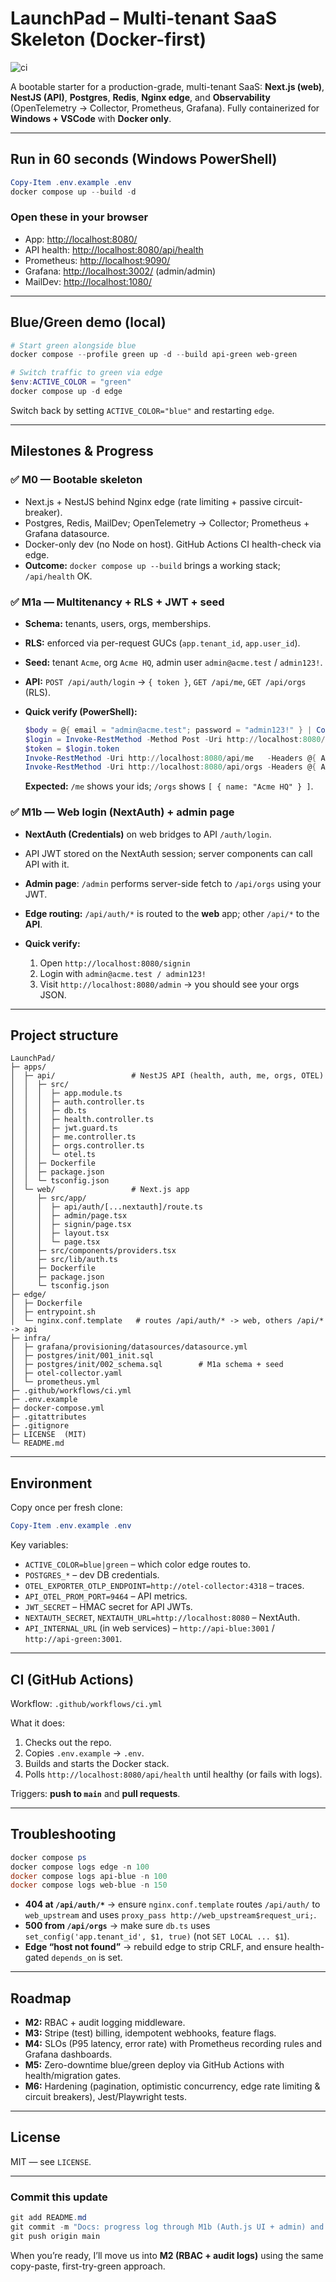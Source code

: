 # LaunchPad – Multi-tenant SaaS Skeleton (Docker-first)

![ci](https://github.com/Araychaudhur/LaunchPad/actions/workflows/ci.yml/badge.svg?branch=main)

A bootable starter for a production-grade, multi-tenant SaaS: **Next.js (web)**, **NestJS (API)**, **Postgres**, **Redis**, **Nginx edge**, and **Observability** (OpenTelemetry → Collector, Prometheus, Grafana). Fully containerized for **Windows + VSCode** with **Docker only**.

---

## Run in 60 seconds (Windows PowerShell)

```powershell
Copy-Item .env.example .env
docker compose up --build -d
```

### Open these in your browser

* App: [http://localhost:8080/](http://localhost:8080/)
* API health: [http://localhost:8080/api/health](http://localhost:8080/api/health)
* Prometheus: [http://localhost:9090/](http://localhost:9090/)
* Grafana: [http://localhost:3002/](http://localhost:3002/) (admin/admin)
* MailDev: [http://localhost:1080/](http://localhost:1080/)

---

## Blue/Green demo (local)

```powershell
# Start green alongside blue
docker compose --profile green up -d --build api-green web-green

# Switch traffic to green via edge
$env:ACTIVE_COLOR = "green"
docker compose up -d edge
```

Switch back by setting `ACTIVE_COLOR="blue"` and restarting `edge`.

---

## Milestones & Progress

### ✅ M0 — Bootable skeleton

* Next.js + NestJS behind Nginx edge (rate limiting + passive circuit-breaker).
* Postgres, Redis, MailDev; OpenTelemetry → Collector; Prometheus + Grafana datasource.
* Docker-only dev (no Node on host). GitHub Actions CI health-check via edge.
* **Outcome:** `docker compose up --build` brings a working stack; `/api/health` OK.

### ✅ M1a — Multitenancy + RLS + JWT + seed

* **Schema:** tenants, users, orgs, memberships.
* **RLS:** enforced via per-request GUCs (`app.tenant_id`, `app.user_id`).
* **Seed:** tenant `Acme`, org `Acme HQ`, admin user `admin@acme.test` / `admin123!`.
* **API:** `POST /api/auth/login` → `{ token }`, `GET /api/me`, `GET /api/orgs` (RLS).
* **Quick verify (PowerShell):**

  ```powershell
  $body = @{ email = "admin@acme.test"; password = "admin123!" } | ConvertTo-Json
  $login = Invoke-RestMethod -Method Post -Uri http://localhost:8080/api/auth/login -ContentType "application/json" -Body $body
  $token = $login.token
  Invoke-RestMethod -Uri http://localhost:8080/api/me   -Headers @{ Authorization = "Bearer $token" }
  Invoke-RestMethod -Uri http://localhost:8080/api/orgs -Headers @{ Authorization = "Bearer $token" }
  ```

  **Expected:** `/me` shows your ids; `/orgs` shows `[ { name: "Acme HQ" } ]`.

### ✅ M1b — Web login (NextAuth) + admin page

* **NextAuth (Credentials)** on web bridges to API `/auth/login`.
* API JWT stored on the NextAuth session; server components can call API with it.
* **Admin page**: `/admin` performs server-side fetch to `/api/orgs` using your JWT.
* **Edge routing:** `/api/auth/*` is routed to the **web** app; other `/api/*` to the **API**.
* **Quick verify:**

  1. Open `http://localhost:8080/signin`
  2. Login with `admin@acme.test / admin123!`
  3. Visit `http://localhost:8080/admin` → you should see your orgs JSON.

---

## Project structure

```
LaunchPad/
├─ apps/
│  ├─ api/                 # NestJS API (health, auth, me, orgs, OTEL)
│  │  ├─ src/
│  │  │  ├─ app.module.ts
│  │  │  ├─ auth.controller.ts
│  │  │  ├─ db.ts
│  │  │  ├─ health.controller.ts
│  │  │  ├─ jwt.guard.ts
│  │  │  ├─ me.controller.ts
│  │  │  ├─ orgs.controller.ts
│  │  │  └─ otel.ts
│  │  ├─ Dockerfile
│  │  ├─ package.json
│  │  └─ tsconfig.json
│  └─ web/                 # Next.js app
│     ├─ src/app/
│     │  ├─ api/auth/[...nextauth]/route.ts
│     │  ├─ admin/page.tsx
│     │  ├─ signin/page.tsx
│     │  ├─ layout.tsx
│     │  └─ page.tsx
│     ├─ src/components/providers.tsx
│     ├─ src/lib/auth.ts
│     ├─ Dockerfile
│     ├─ package.json
│     └─ tsconfig.json
├─ edge/
│  ├─ Dockerfile
│  ├─ entrypoint.sh
│  └─ nginx.conf.template   # routes /api/auth/* -> web, others /api/* -> api
├─ infra/
│  ├─ grafana/provisioning/datasources/datasource.yml
│  ├─ postgres/init/001_init.sql
│  ├─ postgres/init/002_schema.sql        # M1a schema + seed
│  ├─ otel-collector.yaml
│  └─ prometheus.yml
├─ .github/workflows/ci.yml
├─ .env.example
├─ docker-compose.yml
├─ .gitattributes
├─ .gitignore
├─ LICENSE  (MIT)
└─ README.md
```

---

## Environment

Copy once per fresh clone:

```powershell
Copy-Item .env.example .env
```

Key variables:

* `ACTIVE_COLOR=blue|green` – which color edge routes to.
* `POSTGRES_*` – dev DB credentials.
* `OTEL_EXPORTER_OTLP_ENDPOINT=http://otel-collector:4318` – traces.
* `API_OTEL_PROM_PORT=9464` – API metrics.
* `JWT_SECRET` – HMAC secret for API JWTs.
* `NEXTAUTH_SECRET`, `NEXTAUTH_URL=http://localhost:8080` – NextAuth.
* `API_INTERNAL_URL` (in web services) – `http://api-blue:3001` / `http://api-green:3001`.

---

## CI (GitHub Actions)

Workflow: `.github/workflows/ci.yml`

What it does:

1. Checks out the repo.
2. Copies `.env.example` → `.env`.
3. Builds and starts the Docker stack.
4. Polls `http://localhost:8080/api/health` until healthy (or fails with logs).

Triggers: **push to `main`** and **pull requests**.

---

## Troubleshooting

```powershell
docker compose ps
docker compose logs edge -n 100
docker compose logs api-blue -n 100
docker compose logs web-blue -n 150
```

* **404 at `/api/auth/*`** → ensure `nginx.conf.template` routes `/api/auth/` to `web_upstream` and uses `proxy_pass http://web_upstream$request_uri;`.
* **500 from `/api/orgs`** → make sure `db.ts` uses `set_config('app.tenant_id', $1, true)` (not `SET LOCAL ... $1`).
* **Edge “host not found”** → rebuild edge to strip CRLF, and ensure health-gated `depends_on` is set.

---

## Roadmap

* **M2:** RBAC + audit logging middleware.
* **M3:** Stripe (test) billing, idempotent webhooks, feature flags.
* **M4:** SLOs (P95 latency, error rate) with Prometheus recording rules and Grafana dashboards.
* **M5:** Zero-downtime blue/green deploy via GitHub Actions with health/migration gates.
* **M6:** Hardening (pagination, optimistic concurrency, edge rate limiting & circuit breakers), Jest/Playwright tests.

---

## License

MIT — see `LICENSE`.

---

### Commit this update

```powershell
git add README.md
git commit -m "Docs: progress log through M1b (Auth.js UI + admin) and updated structure/env"
git push origin main
```

When you’re ready, I’ll move us into **M2 (RBAC + audit logs)** using the same copy-paste, first-try-green approach.
